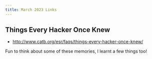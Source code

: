 ```yaml
---
title: March 2023 Links
---
```


## Things Every Hacker Once Knew

* <http://www.catb.org/esr/faqs/things-every-hacker-once-knew/>

Fun to think about some of these memories, I learnt a few things too!

